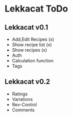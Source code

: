 # Lekkacat ToDo
## Lekkacat v0.1
- Add,Edit Recipes (x)
- Show recipe list (x)
- Show recipes (x)
- Auth
- Calculation function
- Tags

## Lekkacat v0.2
- Ratings
- Variations
- Rev-Control
- Comments 
